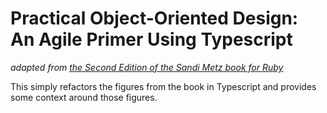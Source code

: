 Practical Object-Oriented Design:  An Agile Primer Using Typescript
===

*adapted from [the Second Edition of the Sandi Metz book for Ruby](https://www.poodr.com/)*

This simply refactors the figures from the book in Typescript and provides some context around those figures.
